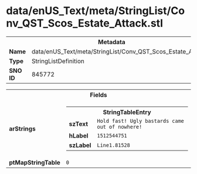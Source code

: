 <h1>data/enUS_Text/meta/StringList/Conv_QST_Scos_Estate_Attack.stl</h1><table><tr><th colspan="100%">Metadata</th></tr><tr><td><b>Name</b></td><td>data/enUS_Text/meta/StringList/Conv_QST_Scos_Estate_Attack.stl</td></tr><tr><td><b>Type</b></td><td>StringListDefinition</td></tr><tr><td><b>SNO ID</b></td><td>845772</td></tr></table>

<table><tr><th colspan="100%">Fields</th></tr><tr><td><b>arStrings</b></td><td><table><tr><th colspan="100%">StringTableEntry</th></tr><tr><td><b>szText</b></td><td><code>Hold fast! Ugly bastards came out of nowhere!</code></td></tr><tr><td><b>hLabel</b></td><td><code>1512544751</code></td></tr><tr><td><b>szLabel</b></td><td><code>Line1.81528</code></td></tr></table>


</td></tr><tr><td><b>ptMapStringTable</b></td><td><code>0</code></td></tr></table>

